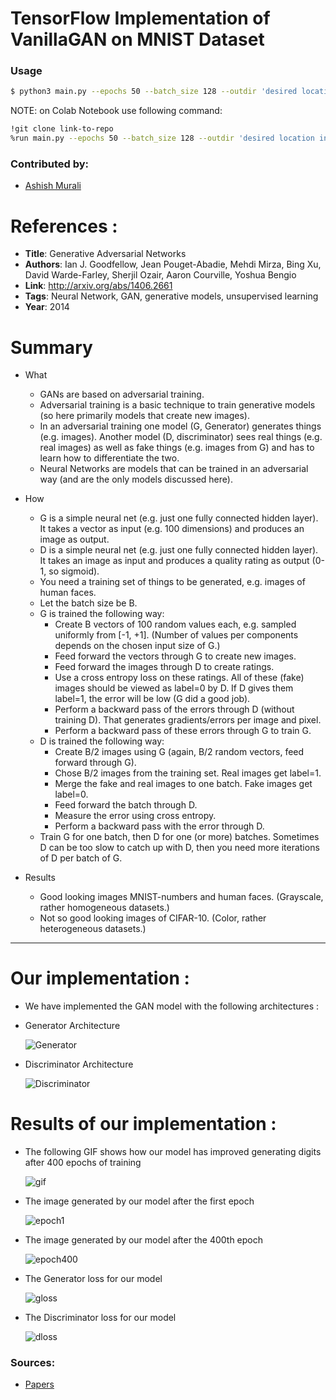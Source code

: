 # TensorFlow Implementation of VanillaGAN on MNIST Dataset

### Usage
```bash
$ python3 main.py --epochs 50 --batch_size 128 --outdir 'desired location in system' 
```
NOTE: on Colab Notebook use following command:
```bash
!git clone link-to-repo
%run main.py --epochs 50 --batch_size 128 --outdir 'desired location in system'
```

### Contributed by:
* [Ashish Murali](https://github.com/ashishmurali)

# References :

* **Title**: Generative Adversarial Networks
* **Authors**: Ian J. Goodfellow, Jean Pouget-Abadie, Mehdi Mirza, Bing Xu, David Warde-Farley, Sherjil Ozair, Aaron Courville, Yoshua Bengio
* **Link**: http://arxiv.org/abs/1406.2661
* **Tags**: Neural Network, GAN, generative models, unsupervised learning
* **Year**: 2014

# Summary

* What
  * GANs are based on adversarial training.
  * Adversarial training is a basic technique to train generative models (so here primarily models that create new images).
  * In an adversarial training one model (G, Generator) generates things (e.g. images). Another model (D, discriminator) sees real things (e.g. real images) as well as fake things (e.g. images from G) and has to learn how to differentiate the two.
  * Neural Networks are models that can be trained in an adversarial way (and are the only models discussed here).

* How
  * G is a simple neural net (e.g. just one fully connected hidden layer). It takes a vector as input (e.g. 100 dimensions) and produces an image as output.
  * D is a simple neural net (e.g. just one fully connected hidden layer). It takes an image as input and produces a quality rating as output (0-1, so sigmoid).
  * You need a training set of things to be generated, e.g. images of human faces.
  * Let the batch size be B.
  * G is trained the following way:
    * Create B vectors of 100 random values each, e.g. sampled uniformly from [-1, +1]. (Number of values per components depends on the chosen input size of G.)
    * Feed forward the vectors through G to create new images.
    * Feed forward the images through D to create ratings.
    * Use a cross entropy loss on these ratings. All of these (fake) images should be viewed as label=0 by D. If D gives them label=1, the error will be low (G did a good job).
    * Perform a backward pass of the errors through D (without training D). That generates gradients/errors per image and pixel.
    * Perform a backward pass of these errors through G to train G.
  * D is trained the following way:
    * Create B/2 images using G (again, B/2 random vectors, feed forward through G).
    * Chose B/2 images from the training set. Real images get label=1.
    * Merge the fake and real images to one batch. Fake images get label=0.
    * Feed forward the batch through D.
    * Measure the error using cross entropy.
    * Perform a backward pass with the error through D.
  * Train G for one batch, then D for one (or more) batches. Sometimes D can be too slow to catch up with D, then you need more iterations of D per batch of G.

* Results
  * Good looking images MNIST-numbers and human faces. (Grayscale, rather homogeneous datasets.)
  * Not so good looking images of CIFAR-10. (Color, rather heterogeneous datasets.)


-------------------------
# Our implementation :



* We have implemented the GAN model with the following architectures :

* Generator Architecture

  ![Generator](https://github.com/ashishmurali/model-zoo/blob/master/generative_models/VanillaGAN_TensorFlow/assets/generator_architecture.png)
  
  
* Discriminator Architecture 

  ![Discriminator](https://github.com/ashishmurali/model-zoo/blob/master/generative_models/VanillaGAN_TensorFlow/assets/discriminator_architecture.png)



# Results of our implementation :



* The following GIF shows how our model has improved generating digits after 400 epochs of training

  ![gif](https://github.com/ashishmurali/model-zoo/blob/master/generative_models/VanillaGAN_TensorFlow/assets/gan%20(2).gif)
  
* The image generated by our model after the first epoch

  ![epoch1](https://github.com/ashishmurali/model-zoo/blob/master/generative_models/VanillaGAN_TensorFlow/assets/gan_image%201.png) 
  
* The image generated by our model after the 400th epoch

  ![epoch400](https://github.com/ashishmurali/model-zoo/blob/master/generative_models/VanillaGAN_TensorFlow/assets/gan_image%20400.png)  
 
* The Generator loss for our model 

  ![gloss](https://github.com/ashishmurali/model-zoo/blob/master/generative_models/VanillaGAN_TensorFlow/assets/generator_loss.png)
  
* The Discriminator loss for our model 

  ![dloss](https://github.com/ashishmurali/model-zoo/blob/master/generative_models/VanillaGAN_TensorFlow/assets/discriminator_loss.png)



### Sources:
* [Papers](https://github.com/aleju/papers/blob/master/neural-nets/Generative_Adversarial_Networks.md)
